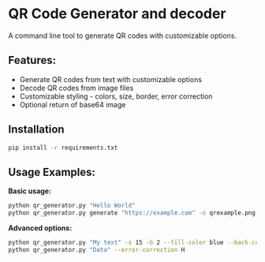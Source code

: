 QR Code Generator and decoder
=============================

A command line tool to generate QR codes with customizable options.

## Features:

- Generate QR codes from text with customizable options
- Decode QR codes from image files
- Customizable styling - colors, size, border, error correction
- Optional return of base64 image

## Installation

```bash
pip install -r requirements.txt
```

## Usage Examples:

__Basic usage:__

```bash
python qr_generator.py "Hello World"
python qr_generator.py generate "https://example.com" -o qrexample.png
```

__Advanced options:__

```bash
python qr_generator.py "My text" -s 15 -b 2 --fill-color blue --back-color yellow
python qr_generator.py "Data" --error-correction H
```